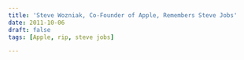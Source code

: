 ```yaml
---
title: 'Steve Wozniak, Co-Founder of Apple, Remembers Steve Jobs'
date: 2011-10-06
draft: false
tags: [Apple, rip, steve jobs]

---
```


